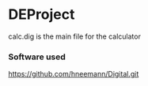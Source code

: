 # DEProject
calc.dig is the main file for the calculator
### Software used 
https://github.com/hneemann/Digital.git
